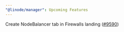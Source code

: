 ```yaml
---
"@linode/manager": Upcoming Features
---
```


Create NodeBalancer tab in Firewalls landing ([#9590](https://github.com/linode/manager/pull/9590))
